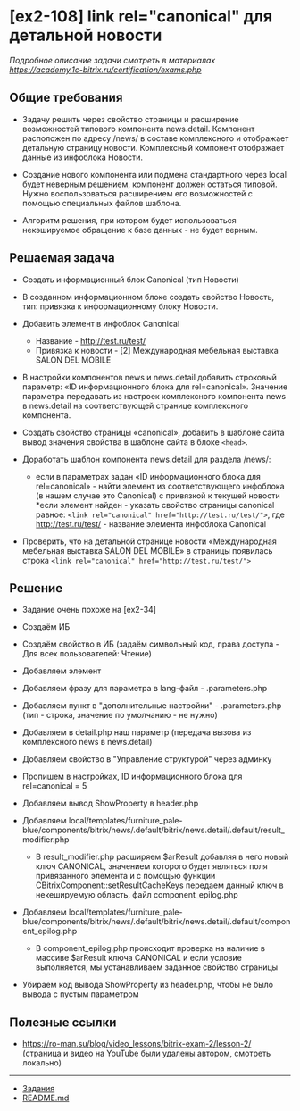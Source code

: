 # [ex2-108] link rel="canonical" для детальной новости

*Подробное описание задачи смотреть в материалах https://academy.1c-bitrix.ru/certification/exams.php*

## Общие требования

* Задачу решить через свойство страницы и расширение возможностей типового компонента news.detail. Компонент расположен по адресу /news/ в составе комплексного и отображает детальную страницу новости. Комплексный компонент отображает данные из инфоблока Новости.

* Создание нового компонента или подмена стандартного через local будет неверным решением, компонент должен остаться типовой. Нужно воспользоваться расширением его возможностей с помощью специальных файлов шаблона.

* Алгоритм решения, при котором будет использоваться некэшируемое обращение к базе данных - не будет верным.

## Решаемая задача

* Создать информационный блок Canonical (тип Новости)

* В созданном информационном блоке создать свойство Новость, тип: привязка к информационному блоку Новости.

* Добавить элемент в инфоблок Canonical
    * Название - http://test.ru/test/
    * Привязка к новости - [2] Международная мебельная выставка SALON DEL MOBILE

* В настройки компонентов news и news.detail добавить строковый параметр: «ID информационного блока для rel=canonical». Значение параметра передавать из настроек комплексного компонента news в news.detail на соответствующей странице комплексного компонента.

* Создать свойство страницы «canonical», добавить в шаблоне сайта вывод значения свойства в шаблоне сайта в блоке ```<head>```.

* Доработать шаблон компонента news.detail для раздела /news/:
    * если в параметрах задан «ID информационного блока для rel=canonical» - найти элемент из соответствующего инфоблока (в нашем случае это Canonical) с привязкой к текущей новости
    *если элемент найден - указать свойство страницы canonical равное: ```<link rel="canonical" href="http://test.ru/test/">```, где http://test.ru/test/ - название элемента инфоблока Canonical

* Проверить, что на детальной странице новости «Международная мебельная выставка SALON DEL MOBILE» в <head> страницы появилась строка ```<link rel="canonical" href="http://test.ru/test/">```

## Решение

* Задание очень похоже на [ex2-34]

* Создаём ИБ

* Создаём свойство в ИБ (задаём символьный код, права доступа - Для всех пользователей: Чтение)

* Добавляем элемент

* Добавляем фразу для параметра в lang-файл - .parameters.php

* Добавляем пункт в "дополнительные настройки" - .parameters.php (тип - строка, значение по умолчанию - не нужно)

* Добавляем в detail.php наш параметр (передача вызова из комплексного news в news.detail)

* Добавляем свойство в "Управление структурой" через админку

* Пропишем в настройках, ID информационного блока для rel=canonical = 5

* Добавляем вывод ShowProperty в header.php

* Добавляем local/templates/furniture_pale-blue/components/bitrix/news/.default/bitrix/news.detail/.default/result_modifier.php
    * В result_modifier.php расширяем $arResult добавляя в него новый ключ CANONICAL, значением которого будет являться поля привязанного элемента и с помощью функции CBitrixComponent::setResultCacheKeys передаем данный ключ в некешируемую область, файл component_epilog.php

* Добавляем local/templates/furniture_pale-blue/components/bitrix/news/.default/bitrix/news.detail/.default/component_epilog.php
    * В component_epilog.php происходит проверка на наличие в массиве $arResult ключа CANONICAL и если условие выполняется, мы устанавливаем заданное свойство страницы

* Убираем код вывода ShowProperty из header.php, чтобы не было вывода с пустым параметром

## Полезные ссылки

* https://ro-man.su/blog/video_lessons/bitrix-exam-2/lesson-2/ (страница и видео на YouTube были удалены автором, смотреть локально)

____
* [Задания](tasks.md)
* [README.md](../../README.md)